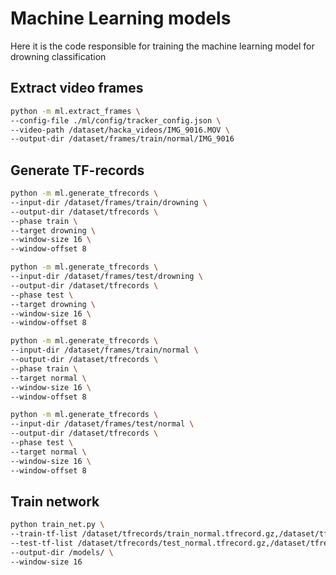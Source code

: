 # Machine Learning models
Here it is the code responsible for training the machine learning model for drowning classification

## Extract video frames

```bash
python -m ml.extract_frames \
--config-file ./ml/config/tracker_config.json \
--video-path /dataset/hacka_videos/IMG_9016.MOV \
--output-dir /dataset/frames/train/normal/IMG_9016
```

## Generate TF-records

```bash
python -m ml.generate_tfrecords \
--input-dir /dataset/frames/train/drowning \
--output-dir /dataset/tfrecords \
--phase train \
--target drowning \
--window-size 16 \
--window-offset 8
```

```bash
python -m ml.generate_tfrecords \
--input-dir /dataset/frames/test/drowning \
--output-dir /dataset/tfrecords \
--phase test \
--target drowning \
--window-size 16 \
--window-offset 8
```

```bash
python -m ml.generate_tfrecords \
--input-dir /dataset/frames/train/normal \
--output-dir /dataset/tfrecords \
--phase train \
--target normal \
--window-size 16 \
--window-offset 8
```

```bash
python -m ml.generate_tfrecords \
--input-dir /dataset/frames/test/normal \
--output-dir /dataset/tfrecords \
--phase test \
--target normal \
--window-size 16 \
--window-offset 8
```


## Train network

```bash
python train_net.py \
--train-tf-list /dataset/tfrecords/train_normal.tfrecord.gz,/dataset/tfrecords/train_drowning.tfrecord.gz \
--test-tf-list /dataset/tfrecords/test_normal.tfrecord.gz,/dataset/tfrecords/test_drowning.tfrecord.gz \
--output-dir /models/ \
--window-size 16
```